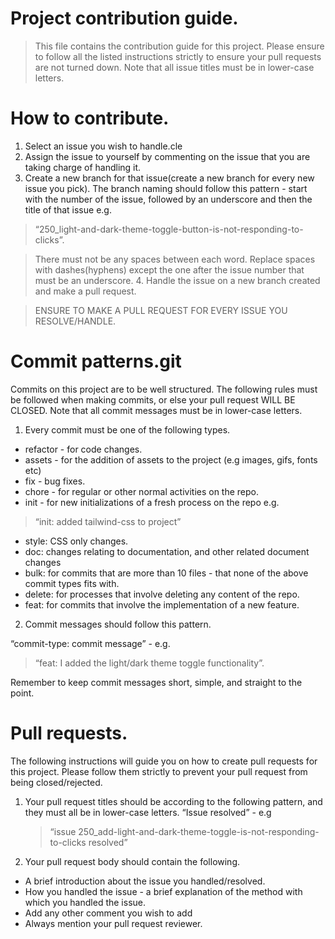 <h1>Project contribution guide.</h1>

> This file contains the contribution guide for this project. Please ensure to follow all the listed instructions strictly to ensure your pull requests are not turned down. Note that all issue titles must be in lower-case letters.

# How to contribute.

1. Select an issue you wish to handle.cle
2. Assign the issue to yourself by commenting on the issue that you are taking charge of handling it.
3. Create a new branch for that issue(create a new branch for every new issue you pick). The branch naming should follow this pattern - start with the number of the issue, followed by an underscore and then the title of that issue e.g.

> “250_light-and-dark-theme-toggle-button-is-not-responding-to-clicks”.

> There must not be any spaces between each word. Replace spaces with dashes(hyphens) except the one after the issue number that must be an underscore. 4. Handle the issue on a new branch created and make a pull request.

> ENSURE TO MAKE A PULL REQUEST FOR EVERY ISSUE YOU RESOLVE/HANDLE.

# Commit patterns.git

Commits on this project are to be well structured. The following rules must be followed when making commits, or else your pull request WILL BE CLOSED. Note that all commit messages must be in lower-case letters.

1. Every commit must be one of the following types.

- refactor - for code changes.
- assets - for the addition of assets to the project (e.g images, gifs, fonts etc)
- fix - bug fixes.
- chore - for regular or other normal activities on the repo.
- init - for new initializations of a fresh process on the repo e.g.

> “init: added tailwind-css to project”

- style: CSS only changes.
- doc: changes relating to documentation, and other related document changes
- bulk: for commits that are more than 10 files - that none of the above commit types fits with.
- delete: for processes that involve deleting any content of the repo.
- feat: for commits that involve the implementation of a new feature.

2. Commit messages should follow this pattern.

“commit-type: commit message” - e.g.

> “feat: I added the light/dark theme toggle functionality”.

Remember to keep commit messages short, simple, and straight to the point.

# Pull requests.

The following instructions will guide you on how to create pull requests for this project. Please follow them strictly to prevent your pull request from being closed/rejected.

1. Your pull request titles should be according to the following pattern, and they must all be in lower-case letters.
   “Issue <branch-name> resolved” - e.g

   > “issue 250_add-light-and-dark-theme-toggle-is-not-responding-to-clicks resolved”

2. Your pull request body should contain the following.

- A brief introduction about the issue you handled/resolved.
- How you handled the issue - a brief explanation of the method with which you handled the issue.
- Add any other comment you wish to add
- Always mention your pull request reviewer.
